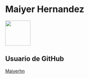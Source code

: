  # Maiyer Hernandez 

 <img src="https://avatars.githubusercontent.com/u/118492521?v=4"  
 height= "80"
 width = "80" 
 />







## Usuario de GitHub
 [Maiyerhn](https://github.com/maiyerhn)